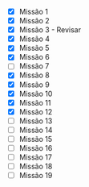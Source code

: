  - [x] Missão 1
 - [x] Missão 2
 - [x] Missão 3 - Revisar
 - [x] Missão 4
 - [x] Missão 5
 - [x] Missão 6
 - [ ] Missão 7
 - [x] Missão 8
 - [x] Missão 9
 - [x] Missão 10
 - [x] Missão 11
 - [x] Missão 12
 - [ ] Missão 13
 - [ ] Missão 14
 - [ ] Missão 15
 - [ ] Missão 16
 - [ ] Missão 17
 - [ ] Missão 18
 - [ ] Missão 19
